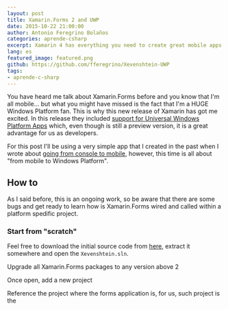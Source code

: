 ```yaml
---
layout: post
title: Xamarin.Forms 2 and UWP
date: 2015-10-22 21:00:00
author: Antonio Feregrino Bolaños
categories: aprende-csharp
excerpt: Xamarin 4 has everything you need to create great mobile apps. Check out Universal Windows Platform Apps, my favorite feature.
lang: es
featured_image: featured.png
github: https://github.com/fferegrino/Xevenshtein-UWP
tags:
- aprende-c-sharp
---  
```


You have heard me talk about Xamarin.Forms before and you know that I'm all mobile... but what you might have missed is the fact that I'm a HUGE Windows Platform fan. This is why this new release of Xamarin has got me excited. In this release they included <a href="//developer.xamarin.com/guides/cross-platform/xamarin-forms/windows/getting-started/universal" target="_blank">support for Universal Windows Platform Apps</a> which, even though is still a preview version, it is a great advantage for us as developers. 

For this post I'll be using a very simple app that I created in the past when I wrote about [going from console to mobile](from-console-to-mobile), however, this time is all about "from mobile to Windows Platform".  
 
## How to
As I said before, this is an ongoing work, so be aware that there are some bugs and get ready to learn how is Xamarin.Forms wired and called within a platform spedific project. 

### Start from "scratch"
Feel free to download the initial source code from <a href="https://github.com/fferegrino/Xevenshtein-UWP/releases/tag/uwp-post-1" target="_blank">here</a>, extract it somewhere and open the `Xevenshtein.sln`.

Upgrade all Xamarin.Forms packages to any version above 2

Once open, add a new project 

Reference the project where the forms application is, for us, such project is the 





